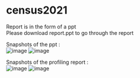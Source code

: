# census2021

Report is in the form of a ppt  
Please download  report.ppt to go through the report  

Snapshots of the ppt :  
![image](https://user-images.githubusercontent.com/97246536/214605632-06ca068a-1804-4403-ab37-1fa5a28f31e9.png)
![image](https://user-images.githubusercontent.com/97246536/214605749-753ef63c-3c88-4079-bfb3-cabb849e1aa3.png)

Snapshots of the profiling report   :   
![image](https://user-images.githubusercontent.com/97246536/214606200-14c0e290-caf7-49b3-9689-4a675e4cafb1.png)
![image](https://user-images.githubusercontent.com/97246536/214606270-9507507c-4f2a-4cde-b4ad-c979f13d9f35.png)


